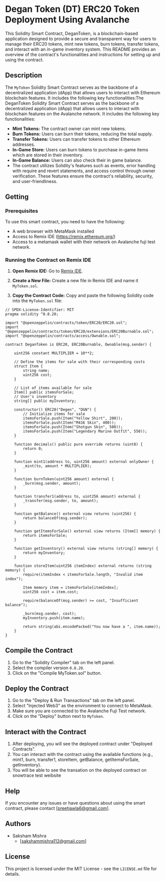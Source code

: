 # Degan Token (DT) ERC20 Token Deployment Using Avalanche

This Solidity Smart Contract, DeganToken, is a blockchain-based application designed to provide a secure and transparent way for users to manage their ERC20 tokens, mint new tokens, burn tokens, transfer tokens, and interact with an in-game inventory system. This README provides an overview of the contract's functionalities and instructions for setting up and using the contract.

## Description

The `MyToken` Solidity Smart Contract serves as the backbone of a decentralized application (dApp) that allows users to interact with Ethereum blockchain features. It includes the following key functionalities:The DeganToken Solidity Smart Contract serves as the backbone of a decentralized application (dApp) that allows users to interact with blockchain features on the Avalanche network. It includes the following key functionalities:

* **Mint Tokens:** The contract owner can mint new tokens.
* **Burn Tokens:** Users can burn their tokens, reducing the total supply.
* **Transfer Tokens:** Users can transfer tokens to other Ethereum addresses.
* **In-Game Store:** Users can burn tokens to purchase in-game items which are stored in their inventory.
* **In-Game Balance:** Users can also check their in game balance.
* The contract utilizes Solidity's features such as events, error handling with require and revert statements, and access control through owner verification. These features ensure the contract's reliability, security, and user-friendliness.

## Getting 

### Prerequisites

To use this smart contract, you need to have the following:

* A web browser with MetaMask installed
* Access to Remix IDE (https://remix.ethereum.org/)
* Access to a metamask wallet with their network on Avalanche fuji test network.

### Running the Contract on Remix IDE

1. **Open Remix IDE:**
   Go to [Remix IDE](https://remix.ethereum.org/).

2. **Create a New File:**
   Create a new file in Remix IDE and name it `MyToken.sol`.

3. **Copy the Contract Code:**
   Copy and paste the following Solidity code into the `MyToken.sol` file:
```
// SPDX-License-Identifier: MIT
pragma solidity ^0.8.20;

import "@openzeppelin/contracts/token/ERC20/ERC20.sol";
import "@openzeppelin/contracts/token/ERC20/extensions/ERC20Burnable.sol";
import "@openzeppelin/contracts/access/Ownable.sol";

contract DeganToken is ERC20, ERC20Burnable, Ownable(msg.sender) {

    uint256 constant MULTIPLIER = 10**2;
    
    // Define the items for sale with their corresponding costs
    struct Item {
        string name;
        uint256 cost;
    }
    
    // List of items available for sale
    Item[] public itemsForSale;
    // User's inventory
    string[] public myInventory;

    constructor() ERC20("Degen", "DGN") {
        // Initialize items for sale
        itemsForSale.push(Item("Yellow Shirt", 200));
        itemsForSale.push(Item("M416 Skin", 400));
        itemsForSale.push(Item("Shotgun Skin", 500));
        itemsForSale.push(Item("Legendary Marine Outfit", 550));
    }

    function decimals() public pure override returns (uint8) {
        return 0;
    }

    function mint1(address to, uint256 amount) external onlyOwner {
        _mint(to, amount * MULTIPLIER);
    }

    function burnToken(uint256 amount) external {
        _burn(msg.sender, amount);
    }

    function transfer1(address to, uint256 amount) external {
        _transfer(msg.sender, to, amount);
    }

    function getBalance() external view returns (uint256) {
        return balanceOf(msg.sender);
    }

    function getItemsForSale() external view returns (Item[] memory) {
        return itemsForSale;
    }

    function getInventory() external view returns (string[] memory) {
        return myInventory;
    }

    function storeItem(uint256 itemIndex) external returns (string memory) {
        require(itemIndex < itemsForSale.length, "Invalid item index");

        Item memory item = itemsForSale[itemIndex];
        uint256 cost = item.cost;
        
        require(balanceOf(msg.sender) >= cost, "Insufficient balance");

        _burn(msg.sender, cost);
        myInventory.push(item.name);

        return string(abi.encodePacked("You now have a ", item.name));
    }
}

 ```

## Compile the Contract

1. Go to the "Solidity Compiler" tab on the left panel.
2. Select the compiler version `0.8.20`.
3. Click on the "Compile MyToken.sol" button.


## Deploy the Contract

1. Go to the "Deploy & Run Transactions" tab on the left panel.
2. Select "Injected Web3" as the environment to connect to MetaMask.
3. Make sure you are connected to the Avalanche Fuji Test network.
4. Click on the "Deploy" button next to `MyToken`.

## Interact with the Contract

1. After deploying, you will see the deployed contract under "Deployed Contracts".
2. You can interact with the contract using the available functions (e.g., mint1, burn, transfer1, storeItem, getBalance, getItemsForSale, getInventory).
3. You will be able to see the transation on the deployed contract on snowtrace test weibsite
## Help

If you encounter any issues or have questions about using the smart contract, please contact [preetjawla6@gmail.com].

## Authors

- Saksham Mishra
  - [sakshammishra112@gmail.com]

## License

This project is licensed under the MIT License - see the `LICENSE.md` file for details.
